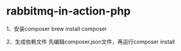 # rabbitmq-in-action-php

1、安装composer
brew install composer

2、生成依赖文件
先编辑composer.json文件，再运行composer install
